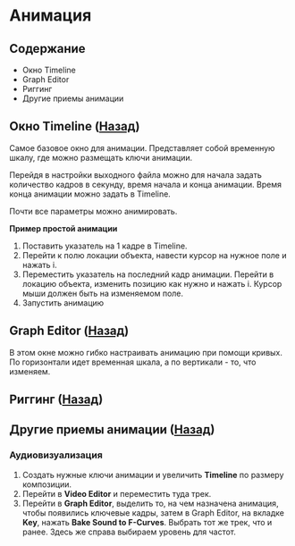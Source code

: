 # Анимация

## Содержание

- Окно Timeline
- Graph Editor
- Риггинг
- Другие приемы анимации

## Окно Timeline ([Назад]())

Самое базовое окно для анимации. Представляет собой временную шкалу, где можно размещать ключи анимации.

Перейдя в настройки выходного файла можно для начала задать количество кадров в секунду, время начала и конца анимации. Время конца анимации можно задать в Timeline.

Почти все параметры можно анимировать.

**Пример простой анимации**

1. Поставить указатель на 1 кадре в Timeline.
2. Перейти к полю локации объекта, навести курсор на нужное поле и нажать i.
3. Переместить указатель на последний кадр анимации. Перейти в локацию объекта, изменить позицию как нужно и нажать i. Курсор мыши должен быть на изменяемом поле.
4. Запустить анимацию

## Graph Editor ([Назад]())

В этом окне можно гибко настраивать анимацию при помощи кривых. По горизонтали идет временная шкала, а по вертикали - то, что изменяем.

## Риггинг ([Назад]())

## Другие приемы анимации ([Назад]())

### Аудиовизуализация

1. Создать нужные ключи анимации и увеличить **Timeline** по размеру композиции.
2. Перейти в **Video Editor** и переместить туда трек.
3. Перейти в **Graph Editor**, выделить то, на чем назначена анимация, чтобы появились ключевые кадры, затем в Graph Editor, на вкладке **Key**, нажать **Bake Sound to F-Curves**. Выбрать тот же трек, что и ранее. Здесь же справа выбираем уровень для частот.
